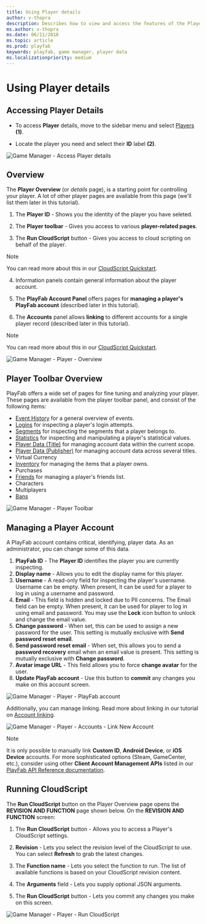 ```yaml
---
title: Using Player details
author: v-thopra
description: Describes how to view and access the features of the Player details page in the PlayFab Game Manager.
ms.author: v-thopra
ms.date: 06/11/2018
ms.topic: article
ms.prod: playfab
keywords: playfab, game manager, player data
ms.localizationpriority: medium
---
```


# Using Player details

## Accessing Player Details


- To access **Player** details, move to the sidebar menu and select [Players](../../data/playerdata/using-the-players-page.md) **(1)**.

- Locate the player you need and select their **ID** label **(2)**.


![Game Manager - Access Player details](media/tutorials/game-manager-access-player-details.png)  

## Overview

The **Player Overview** (or *details* page), is a starting point for controlling your player. A lot of other player pages are available from this page (we'll list them later in this tutorial).

1. The **Player ID** - Shows you the identity of the player you have seleted.

2. The **Player toolbar** - Gives you access to various **player-related pages**.
3. The **Run CloudScript** button - Gives you access to cloud scripting on behalf of the player. 

> [!NOTE]
> You can read more about this in our [CloudScript Quickstart](../../automation/cloudscript/cloudscript-quickstart.md).

4. Information panels contain general information about the player account.

5. The **PlayFab Account Panel** offers pages for **managing a player's PlayFab account** (described later in this tutorial).

6. The **Accounts** panel allows **linking** to different accounts for a single player record (described later in this tutorial).

> [!NOTE]
> You can read more about this in our [CloudScript Quickstart](../../automation/cloudscript/cloudscript-quickstart.md).

![Game Manager - Player - Overview](media/tutorials/game-manager-player-overview.png)  

## Player Toolbar Overview

PlayFab offers a wide set of pages for fine tuning and analyzing your player. These pages are available from the player toolbar panel, and consist of the following items:

- [Event History](../../automation/playstream-events/event-history.md) for a general overview of events.
- [Logins](player-logins.md) for inspecting a player's login attempts.
- [Segments](player-segments.md) for inspecting the segments that a player belongs to.
- [Statistics](using-player-statistics.md) for inspecting and manipulating a player's statistical values.
- [Player Data (Title)](../../config/titledata/using-title-data.md) for managing account data within the current scope.
- [Player Data (Publisher)](using-player-publisher-data.md) for managing account data across several titles.
- Virtual Currency
- [Inventory](player-inventory.md) for managing the items that a player owns.
- Purchases
- [Friends](../../social/friends-groups/friends-lists.md) for managing a player's friends list.
- Characters
- Multiplayers
- [Bans](player-bans.md)

![Game Manager - Player Toolbar](media/tutorials/game-manager-player-toolbar.png)  

## Managing a Player Account

A PlayFab account contains critical, identifying, player data. As an administrator, you can change some of this data.

1. **PlayFab ID** - The **Player ID** identifies the player you are currently inspecting.
2. **Display name** - Allows you to edit the display name for this player.
3. **Username** - A read-only field for inspecting the player's username. Username can be empty. When present, it can be used for a player to log in using a username and password.
4. **Email** - This field is hidden and locked due to PII concerns. The Email field can be empty. When present, it can be used for player to log in using email and password. You may use the **Lock** icon button to unlock and change the email value.  
5. **Change password** - When set, this can be used to assign a new password for the user. This setting is mutually exclusive with **Send password reset email**.
6. **Send password reset email** - When set, this allows you to send a **password recovery** email when an email value is present. This setting is mutually exclusive with **Change password**.
7. **Avatar image URL** - This field allows you to force **change avatar** for the user.
8. **Update PlayFab account** - Use this button to **commit** any changes you make on this account screen.

![Game Manager - Player - PlayFab account](media/tutorials/game-manager-player-playfab-account.png)  

Additionally, you can manage linking. Read more about linking in our tutorial on [Account linking](../../authentication/linking-unlinking/account-linking.md).

![Game Manager - Player - Accounts - Link New Account](media/tutorials/game-manager-player-link-new-account.png)  

> [!NOTE]
> It is only possible to manually link **Custom ID**, **Android Device**, or **iOS Device** accounts. For more sophisticated options (Steam, GameCenter, etc.), consider using other **Client Account Management APIs** listed in our [PlayFab API Reference documentation](../../../api-references/index.md).

## Running CloudScript

The **Run CloudScript** button on the Player Overview page opens the **REVISION AND FUNCTION** page shown below.  On the **REVISION AND FUNCTION** screen:

1. The **Run CloudScript** button - Allows you to access a Player's CloudScript settings.

2. **Revision** - Lets you select the revision level of the CloudScript to use. You can select **Refresh** to grab the latest changes.
3. The **Function name** - Lets you select the function to run. The list of available functions is based on your CloudScript revision content.
4. The **Arguments** field - Lets you supply optional JSON arguments.
5. The **Run CloudScript** button - Lets you commit any changes you make on this screen.

![Game Manager - Player - Run CloudScript](media/tutorials/game-manager-player-run-cloudscript.png)  

